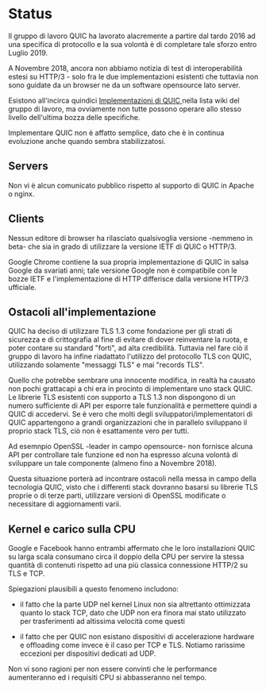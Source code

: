 # Status

Il gruppo di lavoro QUIC ha lavorato alacremente a partire dal tardo 2016
ad una specifica di protocollo e la sua volontà è di completare tale sforzo
entro Luglio 2019.

A Novembre 2018, ancora non abbiamo notizia di test di interoperabilità
estesi su HTTP/3 - solo fra le due implementazioni esistenti che tuttavia
non sono guidate da un browser ne da un software opensource lato server.

Esistono all'incirca quindici [Implementazioni di QUIC
](https://github.com/curl/curl/wiki/QUIC-implementation) nella lista wiki
del gruppo di lavoro, ma ovviamente non tutte possono operare allo stesso
livello dell'ultima bozza delle specifiche.

Implementare QUIC non è affatto semplice, dato che è in continua evoluzione
anche quando sembra stabilizzatosi.

## Servers

Non vi è alcun comunicato pubblico rispetto al supporto di QUIC in Apache o
nginx.

## Clients

Nessun editore di browser ha rilasciato qualsivoglia versione -nemmeno in
beta- che sia in grado di utilizzare la versione IETF di QUIC o HTTP/3.

Google Chrome contiene la sua propria implementazione di QUIC in salsa Google
da svariati anni; tale versione Google non è compatibile con le bozze IETF
e l'implementazione di HTTP differisce dalla versione HTTP/3 ufficiale.

## Ostacoli all'implementazione

QUIC ha deciso di utilizzare TLS 1.3 come fondazione per gli strati di
sicurezza e di crittografia al fine di evitare di dover reinventare la ruota,
e poter contare su standard "forti", ad alta credibilità. Tuttavia nel fare
ciò il gruppo di lavoro ha infine riadattato l'utilizzo del protocollo TLS
con QUIC, utilizzando solamente "messaggi TLS" e mai "records TLS".

Quello che potrebbe sembrare una innocente modifica, in realtà ha causato
non pochi grattacapi a chi era in procinto di implementare uno stack QUIC.
Le librerie TLS esistenti con supporto a TLS 1.3 non dispongono di un numero
sufficiente di API per esporre tale funzionalità e permettere quindi a QUIC
di accedervi. Se è vero che molti degli sviluppatori/implementatori di QUIC
appartengono a grandi organizzazioni che in parallelo sviluppano il proprio
stack TLS, ciò non è esattamente vero per tutti.

Ad esemnpio OpenSSL -leader in campo opensource- non fornisce alcuna API per
controllare tale funzione ed non ha espresso alcuna volontà di sviluppare
un tale componente (almeno fino a Novembre 2018).

Questa situazione porterà ad incontrare ostacoli nella messa in campo della
tecnologia QUIC, visto che i differenti stack dovranno basarsi su librerie
TLS proprie o di terze parti, utilizzare versioni di OpenSSL modificate o
necessitare di aggiornamenti varii.

## Kernel e carico sulla CPU

Google e Facebook hanno entrambi affermato che le loro installazioni QUIC su
larga scala consumano circa il doppio della CPU per servire la stessa quantità
di contenuti rispetto ad una più classica connessione HTTP/2 su TLS e TCP.

Spiegazioni plausibili a questo fenomeno includono:

- il fatto che la parte UDP nel kernel Linux non sia altrettanto ottimizzata
  quanto lo stack TCP, dato che UDP non era finora mai stato utilizzato per
  trasferimenti ad altissima velocità come questi

- il fatto che per QUIC non esistano dispositivi di accelerazione hardware e
  offloading come invece è il caso per TCP e TLS. Notiamo rarissime eccezioni
  per dispositivi dedicati ad UDP.

Non vi sono ragioni per non essere convinti che le performance aumenteranno
ed i requisiti CPU si abbasseranno nel tempo.
